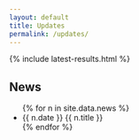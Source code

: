```yaml
---
layout: default
title: Updates
permalink: /updates/
---
```

{% include latest-results.html %}
<section class="container">
  <h2 class="section-title">News</h2>
  <ul class="listy">
    {% for n in site.data.news %}<li><span class="meta">{{ n.date }}</span> {{ n.title }}</li>{% endfor %}
  </ul>
</section>
